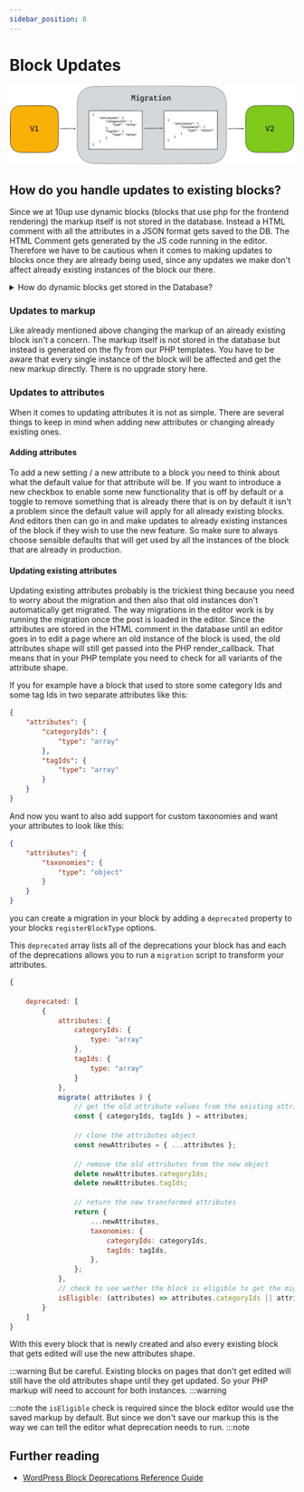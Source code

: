 ```yaml
---
sidebar_position: 8
---
```


# Block Updates

![Block Migration Illustration](../../static/img/block-migration.jpg)

## How do you handle updates to existing blocks?

Since we at 10up use dynamic blocks (blocks that use php for the frontend rendering) the markup itself is not stored in the database. Instead a HTML comment with all the attributes in a JSON format gets saved to the DB. The HTML Comment gets generated by the JS code running in the editor. Therefore we have to be cautious when it comes to making updates to blocks once they are already being used, since any updates we make don't affect already existing instances of the block our there.

<details>
<summary>How do dynamic blocks get stored in the Database?</summary>
If dynamic blocks define their `save` function to return `null` there still is some information that needs to get saved to the database. WordPress handles this automatically in its serialization step. Every attribute that isn't already used within the `save`, which means every attribute for blocks that don't have a `save` method, will get stored in a JSON format within the HTML comment of the block itself.

```html title="Serialized markup stored in the database"
<!-- wp:namespace/carousel -->
<!-- wp:namespace/slide {"headline":"This is a Headline","summary":"And some description text","linkText":"Read More","linkUrl":"https://example.com/","image":{269},"isEditingImage":false} /-->
<!-- wp:namespace/slide {"headline":"This is a Headline","summary":"And some description text","linkText":"Read More","linkUrl":"https://example.com/","image":{269},"isEditingImage":false} /-->
<!-- /wp:namespace/carousel -->
```

</details>

### Updates to markup

Like already mentioned above changing the markup of an already existing block isn't a concern. The markup itself is not stored in the database but instead is generated on the fly from our PHP templates. You have to be aware that every single instance of the block will be affected and get the new markup directly. There is no upgrade story here.

### Updates to attributes

When it comes to updating attributes it is not as simple. There are several things to keep in mind when adding new attributes or changing already existing ones.

#### Adding attributes

To add a new setting / a new attribute to a block you need to think about what the default value for that attribute will be. If you want to introduce a new checkbox to enable some new functionality that is off by default or a toggle to remove something that is already there that is on by default it isn't a problem since the default value will apply for all already existing blocks. And editors then can go in and make updates to already existing instances of the block if they wish to use the new feature. So make sure to always choose sensible defaults that will get used by all the instances of the block that are already in production.

#### Updating existing attributes

Updating existing attributes probably is the trickiest thing because you need to worry about the migration and then also that old instances don't automatically get migrated. The way migrations in the editor work is by running the migration once the post is loaded in the editor. Since the attributes are stored in the HTML comment in the database until an editor goes in to edit a page where an old instance of the block is used, the old attributes shape will still get passed into the PHP render_callback. That means that in your PHP template you need to check for all variants of the attribute shape.

If you for example have a block that used to store some category Ids and some tag Ids in two separate attributes like this:

```json
{
	"attributes": {
		"categoryIds": {
			"type": "array"
		},
		"tagIds": {
			"type": "array"
		}
	}
}
```

And now you want to also add support for custom taxonomies and want your attributes to look like this:

```json
{
	"attributes": {
		"taxonomies": {
			"type": "object"
		}
	}
}
```

you can create a migration in your block by adding a `deprecated` property to your blocks `registerBlockType` options.

This `deprecated` array lists all of the deprecations your block has and each of the deprecations allows you to run a `migration` script to transform your attributes.

```js
{

	deprecated: [
		{
			attributes: {
				categoryIds: {
					type: "array"
				},
				tagIds: {
					type: "array"
				}
			},
			migrate( attributes ) {
				// get the old attribute values from the existing attributes
				const { categoryIds, tagIds } = attributes;

				// clone the attributes object
				const newAttributes = { ...attributes };

				// remove the old attributes from the new object
				delete newAttributes.categoryIds;
				delete newAttributes.tagIds;

				// return the new transformed attributes
				return {
					...newAttributes,
					taxonomies: {
						categoryIds: categoryIds,
						tagIds: tagIds,
					},
				};
			},
			// check to see wether the block is eligible to get the migration
			isEligible: (attributes) => attributes.categoryIds || attributes.tagIds
		}
	]
}
```

With this every block that is newly created and also every existing block that gets edited will use the new attributes shape.

:::warning
But be careful. Existing blocks on pages that don't get edited will still have the old attributes shape until they get updated. So your PHP markup will need to account for both instances.
:::warning

:::note
the `isEligible` check is required since the block editor would use the saved markup by default. But since we don't save our markup this is the way we can tell the editor what deprecation needs to run.
:::note

## Further reading

- [WordPress Block Deprecations Reference Guide](https://github.com/WordPress/gutenberg/blob/trunk/docs/reference-guides/block-api/block-deprecation.md)
